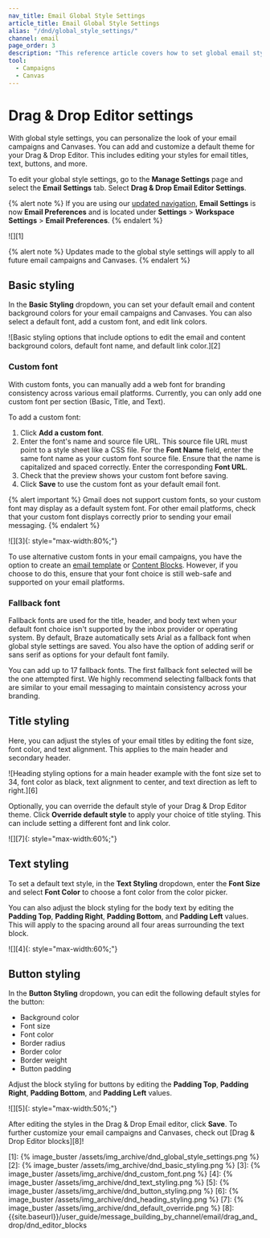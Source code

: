 ```yaml
---
nav_title: Email Global Style Settings
article_title: Email Global Style Settings
alias: "/dnd/global_style_settings/"
channel: email
page_order: 3
description: "This reference article covers how to set global email style settings for your campaigns and Canvases."
tool: 
  - Campaigns
  - Canvas
---
```


# Drag & Drop Editor settings

With global style settings, you can personalize the look of your email campaigns and Canvases. You can add and customize a default theme for your Drag & Drop Editor. This includes editing your styles for email titles, text, buttons, and more.

To edit your global style settings, go to the **Manage Settings** page and select the **Email Settings** tab. Select **Drag & Drop Email Editor Settings**.

{% alert note %}
If you are using our [updated navigation]({{site.baseurl}}/navigation/), **Email Settings** is now **Email Preferences** and is located under **Settings** > **Workspace Settings** >  **Email Preferences**.
{% endalert %}

![][1]

{% alert note %}
Updates made to the global style settings will apply to all future email campaigns and Canvases. 
{% endalert %} 

## Basic styling 

In the **Basic Styling** dropdown, you can set your default email and content background colors for your email campaigns and Canvases. You can also select a default font, add a custom font, and edit link colors.

![Basic styling options that include options to edit the email and content background colors, default font name, and default link color.][2]

### Custom font

With custom fonts, you can manually add a web font for branding consistency across various email platforms. Currently, you can only add one custom font per section (Basic, Title, and Text).

To add a custom font:

1. Click **Add a custom font**.
2. Enter the font's name and source file URL. This source file URL must point to a style sheet like a CSS file. For the **Font Name** field, enter the same font name as your custom font source file. Ensure that the name is capitalized and spaced correctly. Enter the corresponding **Font URL**. 
3. Check that the preview shows your custom font before saving. 
4. Click **Save** to use the custom font as your default email font. 

{% alert important %}
Gmail does not support custom fonts, so your custom font may display as a default system font. For other email platforms, check that your custom font displays correctly prior to sending your email messaging.
{% endalert %}

![][3]{: style="max-width:80%;"}

To use alternative custom fonts in your email campaigns, you have the option to create an [email template]({{site.baseurl}}/user_guide/message_building_by_channel/email/templates/email_template/) or [Content Blocks]({{site.baseurl}}/user_guide/message_building_by_channel/email/drag_and_drop/dnd_content_blocks/). However, if you choose to do this, ensure that your font choice is still web-safe and supported on your email platforms. 

### Fallback font

Fallback fonts are used for the title, header, and body text when your default font choice isn't supported by the inbox provider or operating system. By default, Braze automatically sets Arial as a fallback font when global style settings are saved. You also have the option of adding serif or sans serif as options for your default font family.

You can add up to 17 fallback fonts. The first fallback font selected will be the one attempted first. We highly recommend selecting fallback fonts that are similar to your email messaging to maintain consistency across your branding.

## Title styling

Here, you can adjust the styles of your email titles by editing the font size, font color, and text alignment. This applies to the main header and secondary header. 

![Heading styling options for a main header example with the font size set to 34, font color as black, text alignment to center, and text direction as left to right.][6]

Optionally, you can override the default style of your Drag & Drop Editor theme. Click **Override default style** to apply your choice of title styling. This can include setting a different font and link color.

![][7]{: style="max-width:60%;"}

## Text styling

To set a default text style, in the **Text Styling** dropdown, enter the **Font Size** and select **Font Color** to choose a font color from the color picker. 

You can also adjust the block styling for the body text by editing the **Padding Top**, **Padding Right**, **Padding Bottom**, and **Padding Left** values. This will apply to the spacing around all four areas surrounding the text block.

![][4]{: style="max-width:60%;"}

## Button styling

In the **Button Styling** dropdown, you can edit the following default styles for the button:
- Background color
- Font size
- Font color
- Border radius
- Border color
- Border weight
- Button padding

Adjust the block styling for buttons by editing the **Padding Top**, **Padding Right**, **Padding Bottom**, and **Padding Left** values.

![][5]{: style="max-width:50%;"}

After editing the styles in the Drag & Drop Email editor, click **Save**. To further customize your email campaigns and Canvases, check out [Drag & Drop Editor blocks][8]!

[1]: {% image_buster /assets/img_archive/dnd_global_style_settings.png %}
[2]: {% image_buster /assets/img_archive/dnd_basic_styling.png %}
[3]: {% image_buster /assets/img_archive/dnd_custom_font.png %}
[4]: {% image_buster /assets/img_archive/dnd_text_styling.png %}
[5]: {% image_buster /assets/img_archive/dnd_button_styling.png %}
[6]: {% image_buster /assets/img_archive/dnd_heading_styling.png %}
[7]: {% image_buster /assets/img_archive/dnd_default_override.png %}
[8]: {{site.baseurl}}/user_guide/message_building_by_channel/email/drag_and_drop/dnd_editor_blocks
